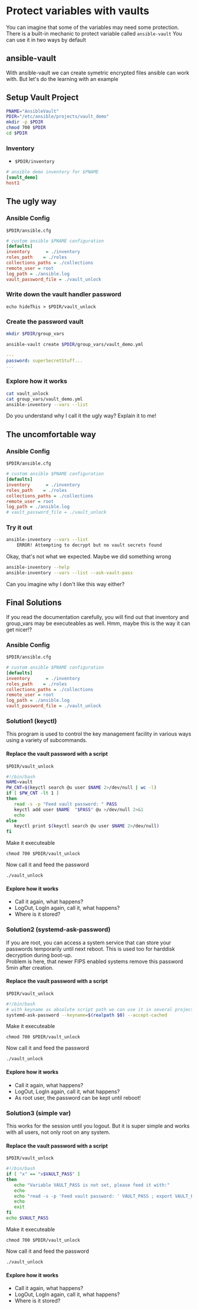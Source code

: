 # Protect variables with vaults
You can imagine that some of the variables may need some protection.
There is a built-in mechanic to protect variable called <code>ansible-vault</code>
You can use it in two ways by default

## ansible-vault
With ansible-vault we can create symetric encrypted files ansible can work with.
But  let's do the learning with an example

## Setup Vault Project
```bash
PNAME="AnsibleVault"
PDIR="/etc/ansible/projects/vault_demo"
mkdir -p $PDIR
chmod 700 $PDIR
cd $PDIR
```

### Inventory
* <code>$PDIR/inventory</code>
```ini
# ansible demo inventory for $PNAME
[vault_demo]
host1
```

## The ugly way
### Ansible Config
<code>$PDIR/ansible.cfg</code>
```ini
# custom ansible $PNAME configuration
[defaults]
inventory      = ./inventory
roles_path    = ./roles
collections_paths = ./collections
remote_user = root
log_path = ./ansible.log
vault_password_file = ./vault_unlock
```

### Write down the vault handler password
    echo hideThis > $PDIR/vault_unlock

### Create the password vault
```bash
mkdir $PDIR/group_vars
```
```bash
ansible-vault create $PDIR/group_vars/vault_demo.yml
```
```yaml
---
password: superSecretStuff...
...
```

### Explore how it works
```bash
cat vault_unlock
cat group_vars/vault_demo.yml
ansible-inventory --vars --list
```
Do you understand why I call it the ugly way?
Explain it to me!

## The uncomfortable way
### Ansible Config
<code>$PDIR/ansible.cfg</code>
```ini
# custom ansible $PNAME configuration
[defaults]
inventory      = ./inventory
roles_path    = ./roles
collections_paths = ./collections
remote_user = root
log_path = ./ansible.log
# vault_password_file = ./vault_unlock
```

### Try it out
```bash
ansible-inventory --vars --list
	ERROR! Attempting to decrypt but no vault secrets found
```
Okay, that's not what we expected.
Maybe we did something wrong
```bash
ansible-inventory --help
ansible-inventory --vars --list --ask-vault-pass
```
Can you imagine why I don't like this way either?

## Final Solutions 
If you read the documentation carefully, you will find out that inventory and group_vars may be executeables as well.
Hmm, maybe this is the way it can get nicer!?


### Ansible Config
<code>$PDIR/ansible.cfg</code>
```ini
# custom ansible $PNAME configuration
[defaults]
inventory      = ./inventory
roles_path    = ./roles
collections_paths = ./collections
remote_user = root
log_path = ./ansible.log
vault_password_file = ./vault_unlock
```

### Solution1 (keyctl)
This program is used to control the key management facility in various ways using a variety of subcommands.

#### Replace the vault password with a script
```
$PDIR/vault_unlock
```
```bash
#!/bin/bash
NAME=vault
PW_CNT=$(keyctl search @u user $NAME 2>/dev/null | wc -l)
if [ $PW_CNT -lt 1 ]
then
   read -s -p "Feed vault password: " PASS
   keyctl add user $NAME  "$PASS" @u >/dev/null 2>&1
   echo
else
   keyctl print $(keyctl search @u user $NAME 2>/dev/null)
fi
```
Make it executeable
```
chmod 700 $PDIR/vault_unlock
```
Now call it and feed the password
```
./vault_unlock
```
#### Explore how it works
* Call it again, what happens?
* LogOut, LogIn again, call it, what happens?
* Where is it stored?


### Solution2 (systemd-ask-password)
If you are root, you can access a system service that can store your passwords temporarily until next reboot.
This is used too for harddisk decryption during boot-up.   
Problem is here, that newer FIPS enabled systems remove this password 5min after creation.   

#### Replace the vault password with a script
```
$PDIR/vault_unlock
```
```bash
#!/bin/bash
# with keyname as absolute script path we can use it in several projects
systemd-ask-password --keyname=$(realpath $0) --accept-cached
```
Make it executeable
```
chmod 700 $PDIR/vault_unlock
```
Now call it and feed the password
```
./vault_unlock
```
#### Explore how it works
* Call it again, what happens?
* LogOut, LogIn again, call it, what happens?
* As root user, the password can be kept until reboot!

### Solution3 (simple var)
This works for the session until you logout.
But it is super simple and works with all users, not only root on any system.

#### Replace the vault password with a script
```
$PDIR/vault_unlock
```
```bash
#!/bin/bash
if [ "x" == "x$VAULT_PASS" ]
then
   echo "Variable VAULT_PASS is not set, please feed it with:"
   echo
   echo "read -s -p 'Feed vault password: ' VAULT_PASS ; export VAULT_PASS=\$VAULT_PASS"
   echo
   exit
fi
echo $VAULT_PASS
```
Make it executeable
```
chmod 700 $PDIR/vault_unlock
```
Now call it and feed the password
```
./vault_unlock
```
#### Explore how it works
* Call it again, what happens?
* LogOut, LogIn again, call it, what happens?
* Where is it stored?
